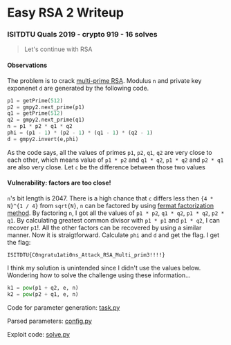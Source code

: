 # Easy RSA 2 Writeup

### ISITDTU Quals 2019 - crypto 919 - 16 solves

> Let's continue with RSA

#### Observations

The problem is to crack [multi-prime RSA](http://cacr.uwaterloo.ca/techreports/2006/cacr2006-16.pdf). Modulus `n` and private key exponenet `d` are generated by the following code.

```python
p1 = getPrime(512)
p2 = gmpy2.next_prime(p1)
q1 = getPrime(512)
q2 = gmpy2.next_prime(q1)
n = p1 * p2 * q1 * q2
phi = (p1 - 1) * (p2 - 1) * (q1 - 1) * (q2 - 1)
d = gmpy2.invert(e,phi)
```

As the code says, all the values of primes `p1`, `p2`, `q1`, `q2` are very close to each other, which means value of `p1 * p2` and `q1 * q2`, `p1 * q2` and `p2 * q1` are also very close. Let `c` be the difference between those two values

#### Vulnerability: factors are too close!

`n`'s bit length is 2047. There is a high chance that `c` differs less then `{4 * N}^{1 / 4}` from `sqrt{N}`, `n` can be factored by using [fermat factorization method](https://en.wikipedia.org/wiki/Fermat%27s_factorization_method). By factoring `n`, I got all the values of `p1 * p2`, `q1 * q2`, `p1 * q2`, `p2 * q1`. By calculating greatest common divisor with `p1 * p1` and `p1 * q2`, I can recover `p1`!. All the other factors can be recovered by using a similar manner. Now it is straigtforward. Calculate `phi` and `d` and get the flag. I get the flag:

```
ISITDTU{C0ngratu1ati0ns_Attack_RSA_Multi_prim3!!!!}
```

I think my solution is unintended since I didn't use the values below. Wondering how to solve the challenge using these information...

```python
k1 = pow(p1 + q2, e, n)
k2 = pow(p2 + q1, e, n)
```

Code for parameter generation: [task.py](task.py)

Parsed parameters: [config.py](config,py)

Exploit code: [solve.py](solve.py)
